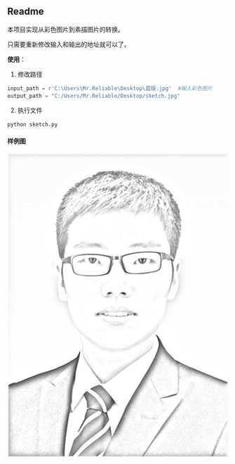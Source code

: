 ## Readme



本项目实现从彩色图片到素描图片的转换。



只需要重新修改输入和输出的地址就可以了。



**使用**：

1. 修改路径

```python
input_path = r'C:\Users\Mr.Reliable\Desktop\蓝版.jpg'  #输入彩色图片
output_path = "C:/Users/Mr.Reliable/Desktop/sketch.jpg"
```

2. 执行文件

```python
python sketch.py
```



#### 样例图



![image](https://github.com/alpharol/Utils_alpharol/blob/master/picture_to_sketch/sketch.jpg)













